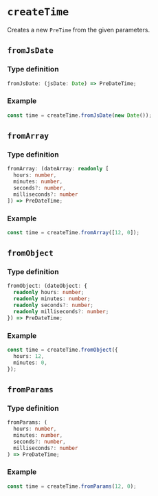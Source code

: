 # `createTime`

Creates a new `PreTime` from the given parameters.

## `fromJsDate`

### Type definition

```ts
fromJsDate: (jsDate: Date) => PreDateTime;
```

### Example

```ts
const time = createTime.fromJsDate(new Date());
```

## `fromArray`

### Type definition

```ts
fromArray: (dateArray: readonly [
  hours: number,
  minutes: number,
  seconds?: number,
  milliseconds?: number
]) => PreDateTime;
```

### Example

```ts
const time = createTime.fromArray([12, 0]);
```

## `fromObject`

### Type definition

```ts
fromObject: (dateObject: {
  readonly hours: number;
  readonly minutes: number;
  readonly seconds?: number;
  readonly milliseconds?: number;
}) => PreDateTime;
```

### Example

```ts
const time = createTime.fromObject({
  hours: 12,
  minutes: 0,
});
```

## `fromParams`

### Type definition

```ts
fromParams: (
  hours: number,
  minutes: number,
  seconds?: number,
  milliseconds?: number
) => PreDateTime;
```

### Example

```ts
const time = createTime.fromParams(12, 0);
```
